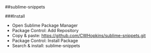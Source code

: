 ##sublime-snippets

###Install

* Open Sublime Package Manager
* Package Control: Add Repository
* Copy & paste: https://github.com/CWHopkins/sublime-snippets.git
* Package Control: Install Package
* Search & install: sublime-snippets
